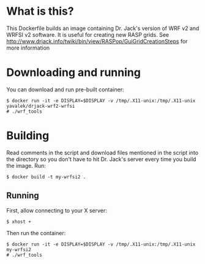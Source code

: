 # What is this?
This Dockerfile builds an image containing Dr. Jack's version of WRF v2 and WRFSI v2 software. 
It is useful for creating new RASP grids. See http://www.drjack.info/twiki/bin/view/RASPop/GuiGridCreationSteps 
for more information

# Downloading and running
You can download and run pre-built container:
```
$ docker run -it -e DISPLAY=$DISPLAY -v /tmp/.X11-unix:/tmp/.X11-unix yavalek/drjack-wrf2-wrfsi
# ./wrf_tools
```

# Building
Read comments in the script and download files mentioned in the script into the directory so you don't have to hit Dr. Jack's 
server every time you build the image. Run:

```
$ docker build -t my-wrfsi2 .
```

## Running
First, allow connecting to your X server:
```
$ xhost +
```
Then run the container:
```
$ docker run -it -e DISPLAY=$DISPLAY -v /tmp/.X11-unix:/tmp/.X11-unix my-wrfsi2
# ./wrf_tools

```
